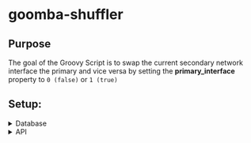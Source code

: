 
# goomba-shuffler

Purpose
---------
The goal of the Groovy Script is to swap the current secondary network interface the primary and vice versa by setting the **primary_interface** property to `0 (false)` or `1 (true)`

## Setup:

<details>
  <summary>Database</summary>

  1. SSH into a Morpheus application node
  2. Retrieve the database password from `/etc/morpheus/morpheus-secrets.json`
  3. Create a new Cypher called `secret/morpheus-mysql-datasource` that matches [dataSource.json](https://github.com/uthm4n/goomba-shuffler/blob/main/workflow/dataSource.json):

  ```json
  {
      "dataSource": {
        "url": "jdbc:mysql://127.0.0.1:3306/morpheus?autoReconnect=true&useUnicode=true&characterEncoding=utf8&useSSL=false&allowPublicKeyRetrieval=true",
        "username": "morpheus",
        "password": "${REPLACE-ME}", 
        "driverClassName": "com.mysql.cj.jdbc.Driver"
      }
  }
  ```

  4. Replace the password in the JSON object above with your database password > Save the Cypher
  5. Create the Groovy Script task in Morpheus (Library > Automation > Tasks) - the script is located in the [workflow](https://github.com/uthm4n/goomba-shuffler/tree/main/workflow) folder in this repository.
  6. Attach to an operational or provisioning workflow
  7. Trigger on an **instance**

  **IMPORTANT:** take a backup of your appliance since every test scenario/case has not been handled. Please also test this in non-production, make any tweaks / enhancements and then use it. 

  **N.B.** The full config for your dataSource can be found in `/opt/morpheus/conf/application.yml` - ensure that the url, username, password, and driverClassName match the content found inside that file
</details>

<details>
  <summary>API</summary>
  1. Create a task in Morpheus with the code contained in the updateInterfaces.groovy file
  2. Trigger the task on a test instance and/or server 
  3. Expected output should look something like this: 
</details>
